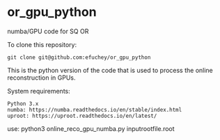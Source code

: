 # or_gpu_python
numba/GPU code for SQ OR

To clone this repository:

    git clone git@github.com:efuchey/or_gpu_python

This is the python version of the code that is used to process the online reconstruction in GPUs.

System requirements:

    Python 3.x
    numba: https://numba.readthedocs.io/en/stable/index.html
    uproot: https://uproot.readthedocs.io/en/latest/

use: python3 online_reco_gpu_numba.py inputrootfile.root

